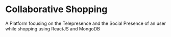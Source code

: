 # Collaborative Shopping 
A Platform focusing on the Telepresence and the Social Presence of an user while shopping using ReactJS and MongoDB
